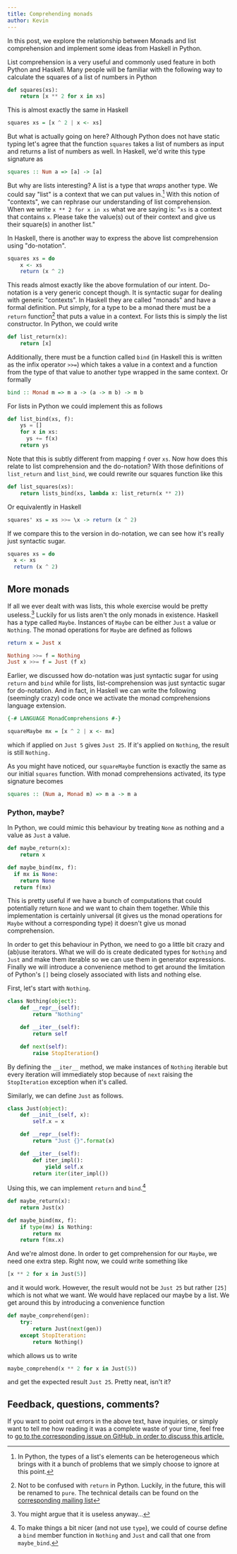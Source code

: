```yaml
---
title: Comprehending monads
author: Kevin
---
```


In this post, we explore the relationship between Monads and list comprehension
and implement some ideas from Haskell in Python.

<!--more-->

List comprehension is a very useful and commonly used feature in both Python
and Haskell. Many people will be familiar with the following way to calculate
the squares of a list of numbers in Python

```python
def squares(xs):
    return [x ** 2 for x in xs]
```

This is almost exactly the same in Haskell

```haskell
squares xs = [x ^ 2 | x <- xs]
```

But what is actually going on here? Although Python does not have static typing
let's agree that the function `squares` takes a list of numbers as input and
returns a list of numbers as well. In Haskell, we'd write this type signature as

```haskell
squares :: Num a => [a] -> [a]
```

But why are lists interesting? A list is a type that _wraps_ another type. We
could say "list" is a context that we can put values in.[^python-lists] With
this notion of "contexts", we can rephrase our understanding of list
comprehension. When we write `x ** 2 for x in xs` what we are saying is: "`xs`
is a context that contains `x`. Please take the value(s) out of their context
and give us their square(s) in another list."

In Haskell, there is another way to express the above list comprehension using
"do-notation".

```haskell
squares xs = do
    x <- xs
    return (x ^ 2)
```

This reads almost exactly like the above formulation of our intent. Do-notation
is a very generic concept though. It is syntactic sugar for dealing with
generic "contexts". In Haskell they are called "monads" and have a formal
definition. Put simply, for a type to be a monad there must be a `return`
function[^return-name] that puts a value in a context. For lists this is simply
the list constructor.  In Python, we could write

```python
def list_return(x):
    return [x]
```

Additionally, there must be a function called `bind` (in Haskell this is
written as the infix operator `>>=`) which takes a value in a context and a
function from the type of that value to another type wrapped in the same
context. Or formally

```haskell
bind :: Monad m => m a -> (a -> m b) -> m b
```

For lists in Python we could implement this as follows

```python
def list_bind(xs, f):
    ys = []
    for x in xs:
      ys += f(x)
    return ys
```

Note that this is subtly different from mapping `f` over `xs`. Now how does
this relate to list comprehension and the do-notation? With those definitions
of `list_return` and `list_bind`, we could rewrite our squares function like
this

```python
def list_squares(xs):
    return lists_bind(xs, lambda x: list_return(x ** 2))
```

Or equivalently in Haskell

```haskell
squares' xs = xs >>= \x -> return (x ^ 2)
```

If we compare this to the version in do-notation, we can see how it's really
just syntactic sugar.

```haskell
squares xs = do
  x <- xs
  return (x ^ 2)
```


## More monads

If all we ever dealt with was lists, this whole exercise would be pretty
useless.[^useless] Luckily for us lists aren't the only monads in existence.
Haskell has a type called `Maybe`. Instances of `Maybe` can be either `Just` a
value or `Nothing`. The monad operations for `Maybe` are defined as follows

```haskell
return x = Just x

Nothing >>= f = Nothing
Just x >>= f = Just (f x)
```

Earlier, we discussed how do-notation was just syntactic sugar for using
`return` and `bind` while for lists, list-comprehension was just syntactic
sugar for do-notation. And in fact, in Haskell we can write the following
(seemingly crazy) code once we activate the monad comprehensions language
extension.

```haskell
{-# LANGUAGE MonadComprehensions #-}

squareMaybe mx = [x ^ 2 | x <- mx]
```

which if applied on `Just 5` gives `Just 25`. If it's applied on `Nothing`, the
result is still `Nothing.`

As you might have noticed, our `squareMaybe` function is exactly the same as
our initial `squares` function. With monad comprehensions activated, its type
signature becomes

```haskell
squares :: (Num a, Monad m) => m a -> m a
```


### Python, maybe?

In Python, we could mimic this behaviour by treating `None` as nothing and a
value as `Just` a value. 

```python
def maybe_return(x):
    return x

def maybe_bind(mx, f):
  if mx is None:
    return None
  return f(mx)
```

This is pretty useful if we have a bunch of computations that could potentially
return `None` and we want to chain them together. While this implementation is
certainly universal (it gives us the monad operations for `Maybe` without a
corresponding type) it doesn't give us monad comprehension.

In order to get this behaviour in Python, we need to go a little bit crazy and
(ab)use iterators. What we will do is create dedicated types for `Nothing` and
`Just` and make them iterable so we can use them in generator expressions.
Finally we will introduce a convenience method to get around the limitation of
Python's `[]` being closely associated with lists and nothing else.

First, let's start with `Nothing`.

```python
class Nothing(object):
    def __repr__(self):
        return "Nothing"

    def __iter__(self):
        return self

    def next(self):
        raise StopIteration()
```

By defining the `__iter__` method, we make instances of `Nothing` iterable but
every iteration will immediately stop because of `next` raising the
`StopIteration` exception when it's called.

Similarly, we can define `Just` as follows.

```python
class Just(object):
    def __init__(self, x):
        self.x = x

    def __repr__(self):
        return "Just {}".format(x)

    def __iter__(self):
        def iter_impl():
            yield self.x
        return iter(iter_impl())
```

Using this, we can implement `return` and `bind`.[^nicer-bind]

```python
def maybe_return(x):
    return Just(x)

def maybe_bind(mx, f):
    if type(mx) is Nothing:
        return mx
    return f(mx.x)
```

And we're almost done. In order to get comprehension for our `Maybe`, we need
one extra step. Right now, we could write something like

```python
[x ** 2 for x in Just(5)]
```

and it would work. However, the result would not be `Just 25` but rather `[25]`
which is not what we want. We would have replaced our maybe by a list. We get
around this by introducing a convenience function

```python
def maybe_comprehend(gen):
    try:
        return Just(next(gen))
    except StopIteration:
        return Nothing()
```

which allows us to write

```python
maybe_comprehend(x ** 2 for x in Just(5))
```

and get the expected result `Just 25`. Pretty neat, isn't it?


## Feedback, questions, comments?

If you want to point out errors in the above text, have inquiries, or simply
want to tell me how reading it was a complete waste of your time, feel free to
[go to the corresponding issue on GitHub, in order to discuss this
article.](https://github.com/kdungs/dun.gs/issues/8)


[^python-lists]: In Python, the types of a list's elements can be heterogeneous
  which brings with it a bunch of problems that we simply choose to ignore at
  this point.
[^return-name]: Not to be confused with `return` in Python. Luckily, in the
  future, this will be renamed to `pure`. The technical details can be found on
  the [corresponding mailing
  list](https://mail.haskell.org/pipermail/libraries/2015-September/026121.html)
[^useless]: You might argue that it is useless anyway…
[^nicer-bind]: To make things a bit nicer (and not use `type`), we could of
  course define a `bind` member function in `Nothing` and `Just` and call that
  one from `maybe_bind`.
